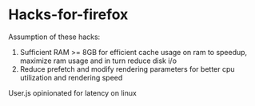 # Hacks-for-firefox
Assumption of these hacks: 
1. Sufficient RAM >= 8GB for efficient cache usage on ram to speedup, maximize ram usage and in turn reduce disk i/o
2. Reduce prefetch and modify rendering parameters for better cpu utilization and rendering speed

User.js opinionated for latency on linux
